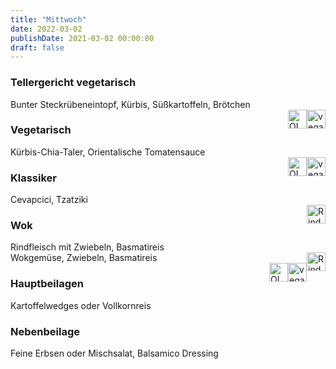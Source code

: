 ```yaml
---
title: "Mittwoch"
date: 2022-03-02
publishDate: 2021-03-02 00:00:00
draft: false
---
```

### Tellergericht vegetarisch  
<div class="flex-container">
<div>Bunter Steckrübeneintopf, Kürbis, Süßkartoffeln, Brötchen</div><div margin-left="auto"><img loading="lazy" src="../images/vegan.png" style="float:right;" alt="vegan.png" height=30px><img loading="lazy" src="../images/OLV.png" style="float:right;" alt="OLV.png" height=30px></div></div>

### Vegetarisch  
<div class="flex-container">
<div>Kürbis-Chia-Taler, Orientalische Tomatensauce</div><div margin-left="auto"><img loading="lazy" src="../images/vegan.png" style="float:right;" alt="vegan.png" height=30px><img loading="lazy" src="../images/OLV.png" style="float:right;" alt="OLV.png" height=30px></div></div>

### Klassiker  
<div class="flex-container">
<div>Cevapcici, Tzatziki</div><div margin-left="auto"><img loading="lazy" src="../images/Rind.png" style="float:right;" alt="Rind.png" height=30px></div></div>

### Wok  
<div class="flex-container">
<div>Rindfleisch mit Zwiebeln, Basmatireis</div><div margin-left="auto"><img loading="lazy" src="../images/Rind.png" style="float:right;" alt="Rind.png" height=30px></div></div><div class="flex-container">
<div>Wokgemüse, Zwiebeln, Basmatireis</div><div margin-left="auto"><img loading="lazy" src="../images/vegan.png" style="float:right;" alt="vegan.png" height=30px><img loading="lazy" src="../images/OLV.png" style="float:right;" alt="OLV.png" height=30px></div></div>

### Hauptbeilagen  
<div class="flex-container">
<div>Kartoffelwedges oder Vollkornreis </div><div margin-left="auto"></div></div>

### Nebenbeilage  
<div class="flex-container">
<div>Feine Erbsen oder Mischsalat, Balsamico Dressing </div><div margin-left="auto"></div></div>

